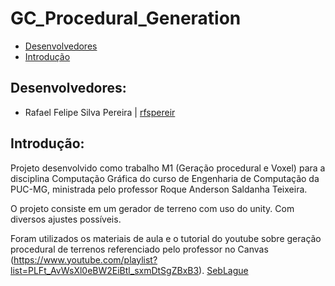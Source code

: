 # GC_Procedural_Generation

- [Desenvolvedores](https://github.com/rfspereir/GC_Procedural_Generation#desenvolvedores)
- [Introdução](https://github.com/rfspereir/GC_Procedural_Generation#introdu%C3%A7%C3%A3o)

## Desenvolvedores:
- Rafael Felipe Silva Pereira | [rfspereir](https://github.com/rfspereir)

## Introdução:
Projeto desenvolvido como trabalho M1 (Geração procedural e Voxel) para a disciplina Computação Gráfica do curso de Engenharia de Computação da PUC-MG, ministrada pelo professor Roque Anderson Saldanha Teixeira.

O projeto consiste em um gerador de terreno com uso do unity. Com diversos ajustes possíveis.

Foram utilizados os materiais de aula e o tutorial do youtube sobre geração procedural de terrenos referenciado pelo professor no Canvas (https://www.youtube.com/playlist?list=PLFt_AvWsXl0eBW2EiBtl_sxmDtSgZBxB3).
[SebLague](https://github.com/SebLague/Procedural-Landmass-Generation)
